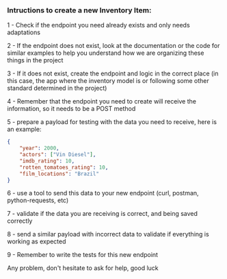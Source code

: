 ### Intructions to create a new Inventory Item: ###

1 - Check if the endpoint you need already exists and only needs adaptations

2 - If the endpoint does not exist, look at the documentation or the code for similar examples to help you understand how we are organizing these things in the project

3 - If it does not exist, create the endpoint and logic in the correct place (in this case, the app where the inventory model is or following some other standard determined in the project)

4 - Remember that the endpoint you need to create will receive the information, so it needs to be a POST method

5 - prepare a payload for testing with the data you need to receive, here is an example:

```json
{
    "year": 2000, 
    "actors": ["Vin Diesel"], 
    "imdb_rating": 10, 
    "rotten_tomatoes_rating": 10, 
    "film_locations": "Brazil"
}

```

6 - use a tool to send this data to your new endpoint (curl, postman, python-requests, etc)

7 - validate if the data you are receiving is correct, and being saved correctly

8 - send a similar payload with incorrect data to validate if everything is working as expected

9 - Remember to write the tests for this new endpoint

Any problem, don't hesitate to ask for help, good luck
